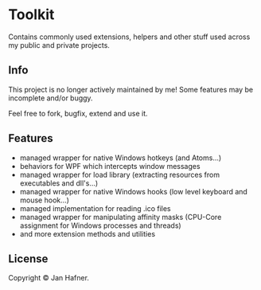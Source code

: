 # Toolkit

Contains commonly used extensions, helpers and other stuff used across my public and private projects.

## Info

This project is no longer actively maintained by me!
Some features may be incomplete and/or buggy.

Feel free to fork, bugfix, extend and use it.

## Features

+ managed wrapper for native Windows hotkeys (and Atoms...)
+ behaviors for WPF which intercepts window messages
+ managed wrapper for load library (extracting resources from executables and dll's...)
+ managed wrapper for native Windows hooks (low level keyboard and mouse hook...)
+ managed implementation for reading .ico files
+ managed wrapper for manipulating affinity masks (CPU-Core assignment for Windows processes and threads)
+ and more extension methods and utilities

## License

Copyright &copy; Jan Hafner.

